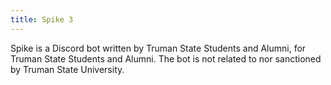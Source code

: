 ```yaml
---
title: Spike 3
---
```


Spike is a Discord bot written by Truman State Students and Alumni, for Truman State Students and Alumni. The bot is not related to nor sanctioned by Truman State University.